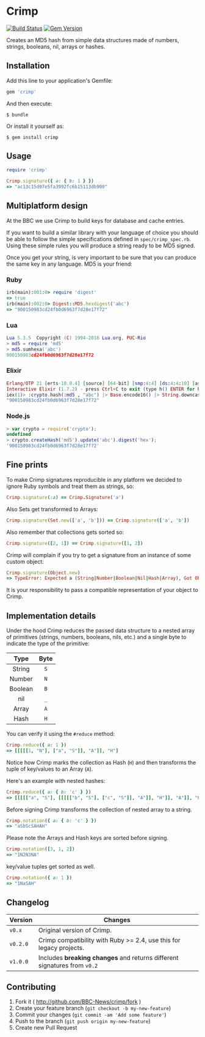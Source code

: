 # Crimp

[![Build Status](https://travis-ci.org/BBC-News/crimp.png?branch=master)](https://travis-ci.org/BBC-News/crimp)
[![Gem Version](https://badge.fury.io/rb/crimp.png)](http://badge.fury.io/rb/crimp)

Creates an MD5 hash from simple data structures made of numbers, strings, booleans, nil, arrays or hashes.

## Installation

Add this line to your application's Gemfile:

```ruby
gem 'crimp'

```

And then execute:

```shell
$ bundle

```

Or install it yourself as:

```shell
$ gem install crimp
```

## Usage

```ruby
require 'crimp'

Crimp.signature({ a: { b: 1 } })
=> "ac13c15d07e5fa3992fc6b15113db900"
```

## Multiplatform design

At the BBC we use Crimp to build keys for database and cache entries.

If you want to build a similar library with your language of choice you should be able to follow the simple specifications defined in `spec/crimp_spec.rb`. Using these simple rules you will produce a string ready to be MD5 signed.

Once you get your string, is very important to be sure that you can produce the same key in any language. MD5 is your friend:

### Ruby

```ruby
irb(main):001:0> require 'digest'
=> true
irb(main):002:0> Digest::MD5.hexdigest('abc')
=> "900150983cd24fb0d6963f7d28e17f72"
```

### Lua

```lua
Lua 5.3.5  Copyright (C) 1994-2018 Lua.org, PUC-Rio
> md5 = require 'md5'
> md5.sumhexa('abc')
900150983cd24fb0d6963f7d28e17f72
```

### Elixir

``` elixir
Erlang/OTP 21 [erts-10.0.4] [source] [64-bit] [smp:4:4] [ds:4:4:10] [async-threads:1] [hipe] [dtrace]
Interactive Elixir (1.7.2) - press Ctrl+C to exit (type h() ENTER for help)
iex(1)> :crypto.hash(:md5 , "abc") |> Base.encode16() |> String.downcase
"900150983cd24fb0d6963f7d28e17f72"
```

### Node.js

``` javascript
> var crypto = require('crypto');
undefined
> crypto.createHash('md5').update('abc').digest('hex');
'900150983cd24fb0d6963f7d28e17f72'
```

## Fine prints

To make Crimp signatures reproducible in any platform we decided to ignore Ruby symbols and treat them as strings, so:

``` ruby
Crimp.signature(:a) == Crimp.Signature('a')
```

Also Sets get transformed to Arrays:

``` ruby
Crimp.signature(Set.new(['a', 'b'])) == Crimp.signature(['a', 'b'])
```

Also remember that collections gets sorted so:

``` ruby
Crimp.signature([2, 1]) == Crimp.signature([1, 2])
```

Crimp will complain if you try to get a signature from an instance of some custom object:

``` ruby
Crimp.signature(Object.new)
=> TypeError: Expected a (String|Number|Boolean|Nil|Hash|Array), Got Object
```
It is your responsibility to pass a compatible representation of your object to Crimp.

## Implementation details

Under the hood Crimp reduces the passed data structure to a nested array of primitives (strings, numbers, booleans, nils, etc.) and a single byte to indicate the type of the primitive:

|  Type   | Byte |
|   :-:   |  :-: |
| String  |  `S` |
| Number  |  `N` |
| Boolean |  `B` |
| nil     |  `_` |
| Array   |  `A` |
| Hash    |  `H` |

You can verify it using the `#reduce` method:

``` ruby
Crimp.reduce({ a: 1 })
=> [[[[[1, "N"], ["a", "S"]], "A"]], "H"]
```
Notice how Crimp marks the collection as Hash (`H`) and then transforms the tuple of key/values to an Array (`A`).

Here's an example with nested hashes:

```ruby
Crimp.reduce({ a: { b: 'c' } })
=> [[[[["a", "S"], [[[[["b", "S"], ["c", "S"]], "A"]], "H"]], "A"]], "H"]
```

Before signing Crimp transforms the collection of nested array to a string.

```ruby
Crimp.notation({ a: { b: 'c' } })
=> "aSbScSAHAH"
```

Please note the Arrays and Hash keys are sorted before signing.

``` ruby
Crimp.notation([3, 1, 2])
=> "1N2N3NA"
```

key/value tuples get sorted as well.

``` ruby
Crimp.notation({ a: 1 })
=> "1NaSAH"
```

## Changelog

| Version | Changes                                                                    |
|---------|----------------------------------------------------------------------------|
|`v0.x`   | Original version of Crimp.                                                 |
|`v0.2.0` | Crimp compatibility with Ruby >= 2.4, use this for legacy projects.        |
|`v1.0.0` | Includes **breaking changes** and returns different signatures from `v0.2` |

## Contributing

1. Fork it ( http://github.com/BBC-News/crimp/fork )
2. Create your feature branch (`git checkout -b my-new-feature`)
3. Commit your changes (`git commit -am 'Add some feature'`)
4. Push to the branch (`git push origin my-new-feature`)
5. Create new Pull Request
